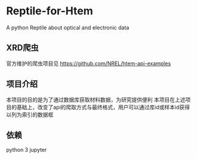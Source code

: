 # Reptile-for-Htem
A python Reptile about optical and electronic data

## XRD爬虫
官方维护的爬虫项目见
https://github.com/NREL/htem-api-examples

## 项目介绍
本项目的目的是为了通过数据库获取材料数据，为研究提供便利
本项目在上述项目的基础上，改变了api的爬取方式与最终格式，用户可以通过库id或样本id获得以列为索引的数据框  

## 依赖
python 3
jupyter
